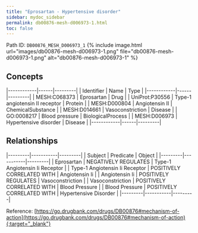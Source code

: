 ```yaml
---
title: "Eprosartan - Hypertensive disorder"
sidebar: mydoc_sidebar
permalink: db00876-mesh-d006973-1.html
toc: false 
---
```



Path ID: `DB00876_MESH_D006973_1`
{% include image.html url="images/db00876-mesh-d006973-1.png" file="db00876-mesh-d006973-1.png" alt="db00876-mesh-d006973-1" %}

## Concepts

|------------|------|---------|
| Identifier | Name | Type    |
|------------|------|---------|
| MESH:C068373 | Eprosartan | Drug |
| UniProt:P30556 | Type-1 angiotensin II receptor | Protein |
| MESH:D000804 | Angiotensin II | ChemicalSubstance |
| MESH:D014661 | Vasoconstriction | Disease |
| GO:0008217 | Blood pressure | BiologicalProcess |
| MESH:D006973 | Hypertensive disorder | Disease |
|------------|------|---------|

## Relationships

|---------|-----------|---------|
| Subject | Predicate | Object  |
|---------|-----------|---------|
| Eprosartan | NEGATIVELY REGULATES | Type-1 Angiotensin Ii Receptor |
| Type-1 Angiotensin Ii Receptor | POSITIVELY CORRELATED WITH | Angiotensin Ii |
| Angiotensin Ii | POSITIVELY REGULATES | Vasoconstriction |
| Vasoconstriction | POSITIVELY CORRELATED WITH | Blood Pressure |
| Blood Pressure | POSITIVELY CORRELATED WITH | Hypertensive Disorder |
|---------|-----------|---------|

Reference: [https://go.drugbank.com/drugs/DB00876#mechanism-of-action](https://go.drugbank.com/drugs/DB00876#mechanism-of-action){:target="_blank"}